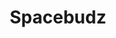 ---
template: IdentityDetailPage
title: Spacebudz
description: Collect your unique SpaceBud as NFT on the Cardano blockchain.
image: /spacebudz.png
website: https://spacebudz.io/
---